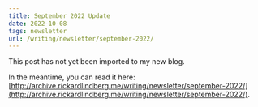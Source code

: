 ```yaml
---
title: September 2022 Update
date: 2022-10-08
tags: newsletter
url: /writing/newsletter/september-2022/
---
```


This post has not yet been imported to my new blog.

In the meantime, you can read it here: [http://archive.rickardlindberg.me/writing/newsletter/september-2022/](http://archive.rickardlindberg.me/writing/newsletter/september-2022/).
